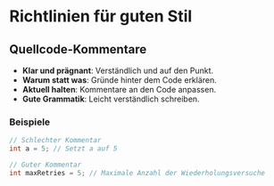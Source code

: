# Richtlinien für guten Stil

## Quellcode-Kommentare

- **Klar und prägnant**: Verständlich und auf den Punkt.
- **Warum statt was**: Gründe hinter dem Code erklären.
- **Aktuell halten**: Kommentare an den Code anpassen.
- **Gute Grammatik**: Leicht verständlich schreiben.

### Beispiele

```java
// Schlechter Kommentar
int a = 5; // Setzt a auf 5

// Guter Kommentar
int maxRetries = 5; // Maximale Anzahl der Wiederholungsversuche
